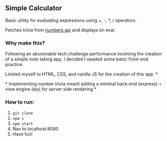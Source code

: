 ## Simple Calculator

Basic utility for evaluating expressions using +, -, \*, / operators.

Fetches trivia from [numbers api](http://www.numbersapi.com) and displays on eval. 

### Why make this?

Following an abominable tech challenge performance involving the creation of a simple note taking app, I decided I needed some basic front-end practice. 

Limited myself to HTML, CSS, and vanilla JS for the creation of this app. \*

\* Implementing number trivia meant adding a minimal back-end (express) + view engine (ejs) for server side rendering \*

### How to run:

1. ```git clone``` 
2. ```npm i```
3. ```npm start```
4. Nav to localhost:8080
5. Have fun!
